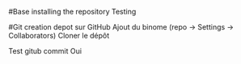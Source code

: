 #Base 
installing the repository
Testing

#Git
creation depot sur GitHub
Ajout du binome (repo → Settings → Collaborators)
Cloner le dépôt

Test gitub commit
Oui 